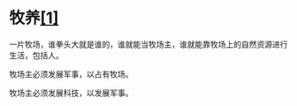 # 牧养[[1]](./appendices/feature.md)

一片牧场，谁拳头大就是谁的，谁就能当牧场主，谁就能靠牧场上的自然资源进行生活，包括人。

牧场主必须发展军事，以占有牧场。

牧场主必须发展科技，以发展军事。
